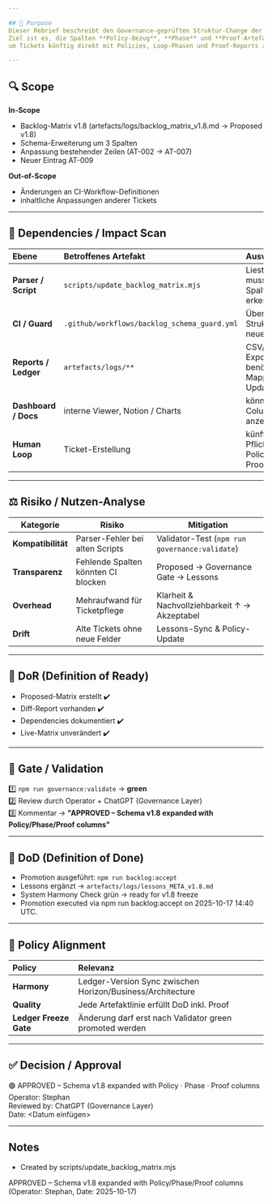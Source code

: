 ```yaml
---

## 🎯 Purpose
Dieser Rebrief beschreibt den Governance-geprüften Struktur-Change der Backlog-Matrix v1.8.  
Ziel ist es, die Spalten **Policy-Bezug**, **Phase** und **Proof-Artefakt** einzuführen,  
um Tickets künftig direkt mit Policies, Loop-Phasen und Proof-Reports zu verknüpfen.

---
```


## 🔍 Scope
**In-Scope**
- Backlog-Matrix v1.8 (artefacts/logs/backlog_matrix_v1.8.md → Proposed v1.8)
- Schema-Erweiterung um 3 Spalten
- Anpassung bestehender Zeilen (AT-002 → AT-007)
- Neuer Eintrag AT-009

**Out-of-Scope**
- Änderungen an CI-Workflow-Definitionen
- inhaltliche Anpassungen anderer Tickets

---

## 🧩 Dependencies / Impact Scan
| Ebene | Betroffenes Artefakt | Auswirkung |
|:--|:--|:--|
| **Parser / Script** | `scripts/update_backlog_matrix.mjs` | Liest Header → muss neue Spalten erkennen |
| **CI / Guard** | `.github/workflows/backlog_schema_guard.yml` | Überwacht Struktur → prüft neue Columns |
| **Reports / Ledger** | `artefacts/logs/**` | CSV/Markdown-Exports benötigen Mapping-Update |
| **Dashboard / Docs** | interne Viewer, Notion / Charts | können Column-Shift anzeigen |
| **Human Loop** | Ticket-Erstellung | künftig Pflichtfelder Policy · Phase · Proof |

---

## ⚖️ Risiko / Nutzen-Analyse
| Kategorie | Risiko | Mitigation |
|------------|---------|-------------|
| **Kompatibilität** | Parser-Fehler bei alten Scripts | Validator-Test (`npm run governance:validate`) |
| **Transparenz** | Fehlende Spalten könnten CI blocken | Proposed → Governance Gate → Lessons |
| **Overhead** | Mehraufwand für Ticketpflege | Klarheit & Nachvollziehbarkeit ↑ → Akzeptabel |
| **Drift** | Alte Tickets ohne neue Felder | Lessons-Sync & Policy-Update |

---

## 🧠 DoR (Definition of Ready)
- Proposed-Matrix erstellt ✔️  
- Diff-Report vorhanden ✔️  
- Dependencies dokumentiert ✔️  
- Live-Matrix unverändert ✔️  

---

## 🧪 Gate / Validation
1️⃣ `npm run governance:validate` → **green**  
2️⃣ Review durch Operator + ChatGPT (Governance Layer)  
3️⃣ Kommentar → **"APPROVED – Schema v1.8 expanded with Policy/Phase/Proof columns"**

---

## 🧾 DoD (Definition of Done)
- Promotion ausgeführt: `npm run backlog:accept`
- Lessons ergänzt → `artefacts/logs/lessons_META_v1.8.md`
- System Harmony Check grün → ready for v1.8 freeze
- Promotion executed via npm run backlog:accept on 2025-10-17 14:40 UTC.

---

## 🧭 Policy Alignment
| Policy | Relevanz |
|:--|:--|
| **Harmony** | Ledger-Version Sync zwischen Horizon/Business/Architecture |
| **Quality** | Jede Artefaktlinie erfüllt DoD inkl. Proof |
| **Ledger Freeze Gate** | Änderung darf erst nach Validator green promoted werden |

---

## ✅ Decision / Approval
🟢 APPROVED – Schema v1.8 expanded with Policy · Phase · Proof columns  
Operator: Stephan  
Reviewed by: ChatGPT (Governance Layer)  
Date: <Datum einfügen>  

---

## Notes
- Created by scripts/update_backlog_matrix.mjs

APPROVED – Schema v1.8 expanded with Policy/Phase/Proof columns (Operator: Stephan, Date: 2025-10-17)
